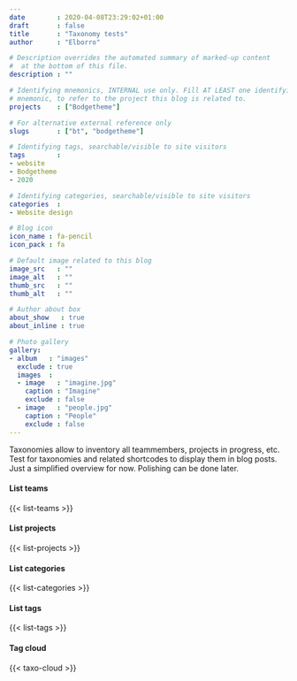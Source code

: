 ```yaml
---
date        : 2020-04-08T23:29:02+01:00
draft       : false
title       : "Taxonomy tests"
author      : "Elborro"

# Description overrides the automated summary of marked-up content
#  at the bottom of this file.
description : ""

# Identifying mnemonics, INTERNAL use only. Fill AT LEAST one identifying
# mnemonic, to refer to the project this blog is related to.
projects    : ["Bodgetheme"]

# For alternative external reference only
slugs       : ["bt", "bodgetheme"]

# Identifying tags, searchable/visible to site visitors
tags        :
- website
- Bodgetheme
- 2020

# Identifying categories, searchable/visible to site visitors
categories  :
- Website design

# Blog icon
icon_name : fa-pencil
icon_pack : fa

# Default image related to this blog
image_src   : ""
image_alt   : ""
thumb_src   : ""
thumb_alt   : ""

# Author about box
about_show   : true
about_inline : true

# Photo gallery
gallery:
- album   : "images"
  exclude : true
  images  :
  - image   : "imagine.jpg"
    caption : "Imagine"
    exclude : false
  - image   : "people.jpg"
    caption : "People"
    exclude : false
---
```


Taxonomies allow to inventory all teammembers, projects in progress, etc. Test for taxonomies and related shortcodes to display them in blog posts. Just a simplified overview for now. Polishing can be done later.

<!--more-->

#### List teams
{{< list-teams >}}

#### List projects
{{< list-projects >}}

#### List categories
{{< list-categories >}}

#### List tags
{{< list-tags >}}

#### Tag cloud
{{< taxo-cloud >}}
